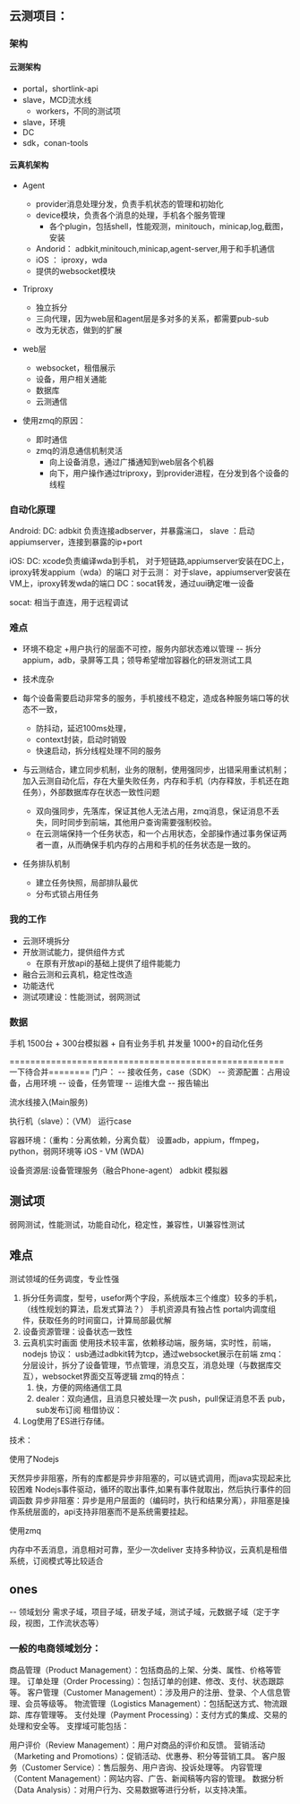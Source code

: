 
## 云测项目：

### 架构
#### 云测架构
+ portal，shortlink-api
+ slave，MCD流水线
   + workers，不同的测试项
+ slave，环境
+ DC
+ sdk，conan-tools

#### 云真机架构
+ Agent
   + provider消息处理分发，负责手机状态的管理和初始化
   + device模块，负责各个消息的处理，手机各个服务管理
     + 各个plugin，包括shell，性能观测，minitouch，minicap,log,截图，安装
   + Andorid： adbkit,minitouch,minicap,agent-server,用于和手机通信
   + iOS ： iproxy，wda
   + 提供的websocket模块

+ Triproxy 
  + 独立拆分   
  + 三向代理，因为web层和agent层是多对多的关系，都需要pub-sub
  + 改为无状态，做到的扩展
 
+ web层
  + websocket，租借展示
  + 设备，用户相关通能
  + 数据库
  + 云测通信
 
+ 使用zmq的原因：
  - 即时通信
  - zmq的消息通信机制灵活
    - 向上设备消息，通过广播通知到web层各个机器
    - 向下，用户操作通过triproxy，到provider进程，在分发到各个设备的线程
   

### 自动化原理
Android:
DC: adbkit 负责连接adbserver，并暴露湍口，
slave ：启动appiumserver，连接到暴露的ip+port

iOS:
DC:   xcode负责编译wda到手机，
对于短链路,appiumserver安装在DC上，iproxy转发appium（wda）的端口
对于云测：
对于slave，appiumserver安装在VM上，iproxy转发wda的端口
DC：socat转发，通过uui确定唯一设备

socat: 相当于直连，用于远程调试
    
 

### 难点
+ 环境不稳定
  +用户执行的层面不可控，服务内部状态难以管理 -- 拆分appium，adb，录屏等工具；领导希望增加容器化的研发测试工具
+ 技术庞杂
+ 每个设备需要启动非常多的服务，手机接线不稳定，造成各种服务端口等的状态不一致，
   + 防抖动，延迟100ms处理，
   + context封装，启动时销毁
   + 快速启动，拆分线程处理不同的服务
+ 与云测结合，建立同步机制，业务的限制，使用强同步，出错采用重试机制；
  加入云测自动化后，存在大量失败任务，内存和手机（内存释放，手机还在跑任务），外部数据库存在状态一致性问题
  + 双向强同步，先落库，保证其他人无法占用，zmq消息，保证消息不丢失，同时同步到前端，其他用户查询需要强制校验。
  + 在云测端保持一个任务状态，和一个占用状态，全部操作通过事务保证两者一直，从而确保手机内存的占用和手机的任务状态是一致的。
    
+ 任务排队机制
   + 建立任务快照，局部排队最优
   + 分布式锁占用任务

### 我的工作
   + 云测环境拆分
   + 开放测试能力，提供组件方式
     + 在原有开放api的基础上提供了组件能能力
   + 融合云测和云真机，稳定性改造
   + 功能迭代
   + 测试项建设：性能测试，弱网测试
   
### 数据
手机  1500台 + 300台模拟器 + 自有业务手机
并发量 1000+的自动化任务




=====================================================一下待合并========
门户：
   -- 接收任务，case（SDK）
   -- 资源配置：占用设备，占用环境
   -- 设备，任务管理
   -- 运维大盘
   -- 报告输出

流水线接入(Main服务)
   
执行机（slave）：（VM）
   运行case

容器环境：（重构：分离依赖，分离负载）
   设置adb，appium，ffmpeg，python，弱网环境等
   iOS -  VM  (WDA)
   
设备资源层:设备管理服务（融合Phone-agent）
   adbkit
   模拟器

## 测试项
   弱网测试，性能测试，功能自动化，稳定性，兼容性，UI兼容性测试

## 难点
测试领域的任务调度，专业性强
1. 拆分任务调度，型号，usefor两个字段，系统版本三个维度）较多的手机，（线性规划的算法，启发式算法？）  手机资源具有独占性
   portal内调度组件，获取任务的时间窗口，计算局部最优解  
3. 设备资源管理：设备状态一致性
3. 云真机实时画面
   使用技术较丰富，依赖移动端，服务端，实时性，前端，nodejs
   协议： usb通过adbkit转为tcp，通过websocket展示在前端
   zmq：分层设计，拆分了设备管理，节点管理，消息交互，消息处理（与数据库交互），websocket界面交互等逻辑
   zmq的特点：
      1. 快，方便的网络通信工具
      2. dealer：双向通信，且消息只被处理一次
         push，pull保证消息不丢
         pub，sub发布订阅
   租借协议：
5. Log使用了ES进行存储。

技术：

使用了Nodejs 

天然异步非阻塞，所有的库都是异步非阻塞的，可以链式调用，而java实现起来比较困难
Nodejs事件驱动，循环的取出事件,如果有事件就取出，然后执行事件的回调函数
异步非阻塞：异步是用户层面的（编码时，执行和结果分离），非阻塞是操作系统层面的，api支持非阻塞而不是系统需要挂起。

使用zmq

内存中不丢消息，消息相对可靠，至少一次deliver
支持多种协议，云真机是租借系统，订阅模式等比较适合


## ones
-- 领域划分
需求子域，项目子域，研发子域，测试子域，元数据子域（定于字段，视图，工作流状态等）



### 一般的电商领域划分：
商品管理（Product Management）：包括商品的上架、分类、属性、价格等管理。
订单处理（Order Processing）：包括订单的创建、修改、支付、状态跟踪等。
客户管理（Customer Management）：涉及用户的注册、登录、个人信息管理、会员等级等。
物流管理（Logistics Management）：包括配送方式、物流跟踪、库存管理等。
支付处理（Payment Processing）：支付方式的集成、交易的处理和安全等。
支撑域可能包括：

用户评价（Review Management）：用户对商品的评价和反馈。
营销活动（Marketing and Promotions）：促销活动、优惠券、积分等营销工具。
客户服务（Customer Service）：售后服务、用户咨询、投诉处理等。
内容管理（Content Management）：网站内容、广告、新闻稿等内容的管理。
数据分析（Data Analysis）：对用户行为、交易数据等进行分析，以支持决策。


